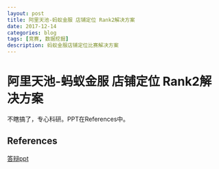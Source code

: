 ```yaml
---
layout: post
title: 阿里天池-蚂蚁金服 店铺定位 Rank2解决方案
date: 2017-12-14
categories: blog
tags: [竞赛, 数据挖掘]
description: 蚂蚁金服店铺定位比赛解决方案
---
```


# 阿里天池-蚂蚁金服 店铺定位 Rank2解决方案

不瞎搞了，专心科研。PPT在References中。

## References

[答辩ppt](http://bloglxm.oss-cn-beijing.aliyuncs.com/contest-mayi-%E3%80%90BDCI%202017%E3%80%91%E5%95%86%E9%93%BA%E5%AE%9A%E4%BD%8D_PRIS_%E7%AD%94%E8%BE%A9PPT.pptx)
